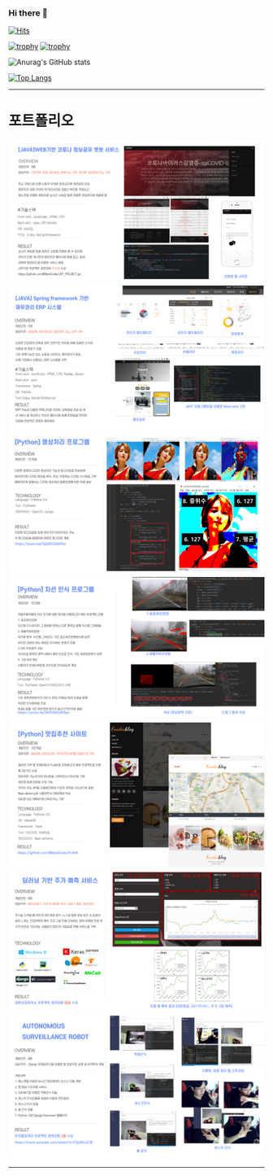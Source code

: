 ### Hi there 👋
[![Hits](https://hits.seeyoufarm.com/api/count/incr/badge.svg?url=https%3A%2F%2Fgithub.com%2FIIBlackCode&count_bg=%23DBC117&title_bg=%23FF0000&icon=&icon_color=%23E7E7E7&title=VISIT&edge_flat=false)](https://hits.seeyoufarm.com)

<!--
**IIBlackCode/IIBlackCode** is a ✨ _special_ ✨ repository because its `README.md` (this file) appears on your GitHub profile.

Here are some ideas to get you started:

- 🔭 I’m currently working on ...
- 🌱 I’m currently learning ...
- 👯 I’m looking to collaborate on ...
- 🤔 I’m looking for help with ...
- 💬 Ask me about ...
- 📫 How to reach me: ...
- 😄 Pronouns: ...
- ⚡ Fun fact: ...
-->

[![trophy](https://github-profile-trophy.vercel.app/?username=IIBlackCode&row=1)](https://github.com/ryo-ma/github-profile-trophy)
[![trophy](https://github-profile-trophy.vercel.app/?username=IIBlackCode&theme=dark_lover)](https://github.com/ryo-ma/github-profile-trophy)


![Anurag's GitHub stats](https://github-readme-stats.vercel.app/api?username=IIBlackCode&show_icons=true&theme=radical)

[![Top Langs](https://github-readme-stats.vercel.app/api/top-langs/?username=IIBlackCode&layout=compact&theme=react)](https://github.com/anuraghazra/github-readme-stats)

---

# 포트폴리오
![portfolio](./portfolio/03.png)
![portfolio](./portfolio/04.png)
![portfolio](./portfolio/05.png)
![portfolio](./portfolio/06.png)
![portfolio](./portfolio/07.png)
![portfolio](./portfolio/08.png)
![portfolio](./portfolio/09.png)

---
